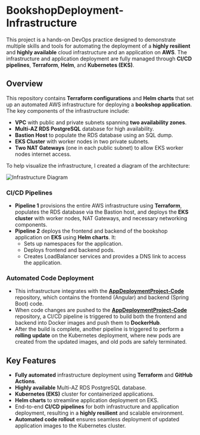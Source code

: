 # **BookshopDeployment-Infrastructure**

This project is a hands-on DevOps practice designed to demonstrate multiple skills and tools for automating the deployment of a **highly resilient** and **highly available** cloud infrastructure and an application on **AWS**. The infrastructure and application deployment are fully managed through **CI/CD pipelines**, **Terraform**, **Helm**, and **Kubernetes (EKS)**.

## **Overview**

This repository contains **Terraform configurations** and **Helm charts** that set up an automated AWS infrastructure for deploying a **bookshop application**. The key components of the infrastructure include:

- **VPC** with public and private subnets spanning **two availability zones**.
- **Multi-AZ RDS PostgreSQL** database for high availability.
- **Bastion Host** to populate the RDS database using an SQL dump.
- **EKS Cluster** with worker nodes in two private subnets.
- **Two NAT Gateways** (one in each public subnet) to allow EKS worker nodes internet access.

To help visualize the infrastructure, I created a diagram of the architecture:

![Infrastructure Diagram](https://github.com/mladenovskistefan111/AppDeploymentProject-Infrastructure/blob/main/Infrastructure.png)

### **CI/CD Pipelines**

- **Pipeline 1** provisions the entire AWS infrastructure using **Terraform**, populates the RDS database via the Bastion host, and deploys the **EKS cluster** with worker nodes, NAT Gateways, and necessary networking components.
- **Pipeline 2** deploys the frontend and backend of the bookshop application on **EKS** using **Helm charts**. It:
  - Sets up namespaces for the application.
  - Deploys frontend and backend pods.
  - Creates LoadBalancer services and provides a DNS link to access the application.

### **Automated Code Deployment**

- This infrastructure integrates with the [**AppDeploymentProject-Code**](https://github.com/mladenovskistefan111/AppDeploymentProject-Code) repository, which contains the frontend (Angular) and backend (Spring Boot) code.
- When code changes are pushed to the [**AppDeploymentProject-Code**](https://github.com/mladenovskistefan111/AppDeploymentProject-Code) repository, a CI/CD pipeline is triggered to build both the frontend and backend into Docker images and push them to **DockerHub**.
- After the build is complete, another pipeline is triggered to perform a **rolling update** on the Kubernetes deployment, where new pods are created from the updated images, and old pods are safely terminated.

## **Key Features**

- **Fully automated** infrastructure deployment using **Terraform** and **GitHub Actions**.
- **Highly available** Multi-AZ RDS PostgreSQL database.
- **Kubernetes (EKS)** cluster for containerized applications.
- **Helm charts** to streamline application deployment on EKS.
- End-to-end **CI/CD pipelines** for both infrastructure and application deployment, resulting in a **highly resilient** and scalable environment.
- **Automated code rollout** ensures seamless deployment of updated application images to the Kubernetes cluster.
